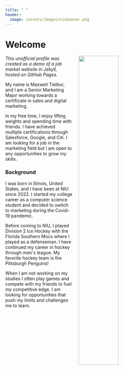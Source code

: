 ```yaml
---
title: " "
header:
  image: /assets/images/niubanner.png
---
```


# Welcome​

<img src="https://github.com/flapjack11/Maxwell-Tielbur-Profile/blob/master/assets/images/Tielbur_Maxwell_headshot.png?raw=true" width="50%" hspace="20" align="right">

*This unofficial profile was created as a demo of a job market website in Jekyll, hosted on GitHub Pages.*

My name is Maxwell Tielbur, and I am a Senior Marketing Major working towards a certificate in sales and digital marketing.

In my free time, I enjoy lifting weights and spending time with friends. I have achieved multiple certifications through Salesforce, Google, and Citi. I am looking for a job in the marketing field but I am open to any opportunities to grow my skills.

### Background

I was born in Illinois, United States, and I have been at NIU since 2022. I started my college career as a computer science student and decided to switch to marketing during the Covid-19 pandemic.

Before coming to NIU, I played Division 2 Ice Hockey with the Florida Southern Mocs where I played as a defenseman. I have continued my career in hockey through men's league. My favorite hockey team is the Pittsburgh Penguins!

When I am not working on my studies I often play games and compete with my friends to fuel my competitive edge. I am looking for opportunities that push my limits and challenges me to learn.
